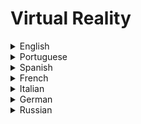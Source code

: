# Virtual Reality

<details>
  <summary>English</summary>
  
  ### Materials
- [Wikipedia](https://en.wikipedia.org/wiki/Virtual_reality)
- [What is Virtual Reality?](https://www.vrs.org.uk/virtual-reality/what-is-virtual-reality.html)
- [How Virtual Reality Works](https://electronics.howstuffworks.com/gadgets/other-gadgets/virtual-reality.htm)
- [Virtual Reality 101](https://www.cnet.com/special-reports/vr101/)
- [The Ultimate Guide to Understanding VR](https://www.realitytechnologies.com/virtual-reality/)
- [Virtual Reality](https://www.explainthatstuff.com/virtualreality.html)
- [Singularity Hub](https://singularityhub.com/tag/virtual-reality/)
- [Reddit Community](https://www.reddit.com/r/virtualreality/)
- [Steven M. LaValle Book](http://vr.cs.uiuc.edu/)
- [Introduction to Virtual Reality](https://www.udacity.com/course/introduction-to-virtual-reality--ud1012)
- [EE267 Stanford Virtual Reality](https://stanford.edu/class/ee267/)
- [NPTEL Course](https://nptel.ac.in/courses/106106138/1)
- [MIT VR News](https://news.mit.edu/topic/augmented-and-virtual-reality)
- [Virtual Reality Article](https://arxiv.org/pdf/0903.4314.pdf)
- [An Intro into VR Environments](https://www.it.uu.se/edu/course/homepage/igs/ht06/lect/F1_igs_intro_vr.pdf)
- [VR: History, Applications, Technology and Future](https://www.cg.tuwien.ac.at/research/publications/1996/mazuryk-1996-VRH/TR-186-2-96-06Paper.pdf)
- [Brief Introduction of VR](https://www.ijser.org/researchpaper/Brief-Introduction-of-Virtual-Reality-its-Challenges.pdf)
- [VR Introduction](https://www.cs.tut.fi/courses/SGN-5406/lectures/VR1-introduction.pdf)
- [Chapter 15: Virtual Reality](https://courses.cs.washington.edu/courses/cse576/book/ch15.pdf)
- [Understanding Virtual Reality](https://profs.info.uaic.ro/~avitcu/FII%202015-2016/Animatie%203D_Documentatie/VR.pdf)
- [The Complete Guide to Virtual Reality](https://www.theguardian.com/technology/2016/nov/10/virtual-reality-guide-headsets-apps-games-vr)
- [What's Real About Virtual Reality](https://www.cs.unc.edu/~brooks/WhatsReal.pdf)
- [Environments and System Types of VR](https://thesai.org/Downloads/Volume8No6/Paper_10-Environments_and_System_Types_of_Virtual_Reality.pdf)
- [An Introduction to VR (MIT)](https://web.mit.edu/16.459/www/VR1.pdf)
- [Virtual Reality Glossary](https://www.iab.com/wp-content/uploads/2018/07/IAB_VR-AR_Glossary_v5b.pdf)
- [The Virtual and the Real](http://consc.net/papers/virtual.pdf)
- [Virtual Reality and Computer Simulation](https://ethicsandtechnology.eu/wp-content/uploads/downloadable-content/Brey_2008_VR-CS.pdf)
- [VR/AR White Paper](http://www-file.huawei.com/-/media/CORPORATE/PDF/ilab/vr-ar-en.pdf)
- [VR: Past, Present and Future](http://www.crs4.it/vic/data/papers/vr-report98.pdf)
- [Virtual Reality - Computerphile](https://www.youtube.com/watch?v=PJ5LJkpwBAI&list=PLzH6n4zXuckrOPXf9THuMOKnXnUJ55xw5)
</details>

<details>
  <summary>Portuguese</summary>
  
  ### Materials
- [Realidade Virtual](https://web.ist.utl.pt/ist170613/)
- [Realidade Virtual Artigo](http://openrit.grupotiradentes.com/xmlui/bitstream/handle/set/395/REALIDADE%20VIRTUAL.pdf?sequence=1)
- [Realidade Virtual, Definições, Dispositivos e Aplicações](http://www.di.ufpb.br/liliane/publicacoes/2002_reic.pdf)
- [Realidades Misturadas](http://portalintercom.org.br/anais/nacional2017/resumos/R12-2843-1.pdf)
- [Fundamentos e Tecnologia de Realidade Virtual](http://www.ckirner.com/download/capitulos/Fundamentos_e_Tecnologia_de_Realidade_Virtual_e_Aumentada-v22-11-06.pdf)
- [A Essência da Realidade Virtual](http://www4.pucsp.br/pos/tidd/teccogs/dossies/2009/edicao_2/2_1-a_essencia_da_realidade_virtual-michael_heim.pdf)
- [Realidade Virtual: Introdução e Conceitos](http://homepage.ufp.pt/lmbg/textos/vr_intro.pdf)
- [Estudos sobre Realidade Virtual](https://www.ifi.unicamp.br/~lunazzi/prof_lunazzi/Estereoscopia/151203-Relatorio_PROFIS_2015.pdf)
- [Aulas de Realidade Virtual PUC-RS](https://www.inf.pucrs.br/~pinho/CGII/PDFs/)
</details>

<details>
  <summary>Spanish</summary>
  
  ### Materials
- [Realidad Virtual, Características, Objetivos e Historia](https://tecnologia-informatica.com/realidad-virtual-caracteristicas-objetivos-historia-lentes-juegos/)
- [Realidad Virtual](http://www.realidadvirtual.com/)
- [Laboratorio de Realidad Virtual](http://lrv.ugr.es/?Inicio)
- [La Realidad Virtual](https://idus.us.es/xmlui/bitstream/handle/11441/45510/file_1.pdf?sequence=1&amp;isAllowed=y)
- [Qué es la Realidad Virtual](https://www.acta.es/medios/articulos/ciencias_y_tecnologia/001049.pdf)
- [Realidad Virtual, su Presente y Futuro](https://jeuazarru.com/wp-content/uploads/2014/10/Realidad-Virtual-2014.pdf)
- [Presente y Futuro de la Tecnología de la RV](http://creatividadysociedad.com/articulos/16/4-Realidad%20Virtual.pdf)
- [Introducción a la Realidad Virtual](http://www.lsi.upc.edu/~pere/SGI/guions/ArquitecturaRV.pdf)
- [Capitulo 1 Realidad Virtual](http://catarina.udlap.mx/u_dl_a/tales/documentos/lis/von_r_pa/capitulo1.pdf)
- [Innovation Center, Realidad Virtual](http://boletines.prisadigital.com/ebook-cibbva-realidad-virtual.pdf)
- [Realidad Virtual y Aumentada](http://mim.promexico.gob.mx/work/models/mim/templates-new/Publicaciones/Notas/Usos-aplicaciones-realidad-virtual.pdf)
- [Realidad Virtual 2016](http://juanbarambones.com/wp-content/uploads/2017/01/realidad-virtual-2016-V1.pdf)
- [Realidad Digital](https://www2.deloitte.com/content/dam/Deloitte/co/Documents/technology/Realidad%20digital%202018.pdf)
</details>

<details>
  <summary>French</summary>
  
  ### Materials
- [Réalité Virtuelle](http://igm.univ-mlv.fr/~biri/Enseignement/MII1/TDPdf/RV_intro_et_systeme.pdf)
- [Réalité Virtuelle: Autonomie in Virtuo](https://www.enib.fr/~tisseau/doc/hdr/hdrJT.pdf)
- [Réalité Virtuelle et Réalité Augmentée](https://www.enssib.fr/bibliotheque-numerique/documents/68098-realite-virtuelle-et-realite-augmentee-en-bibliotheque-panorama-et-perspectives.pdf)
- [Interaction en Réalité Virtuelle](https://perso.univ-rennes1.fr/thierry.duval/Documents/Interaction3DenRV.pdf)
- [Introduction à la Réalité Virtuelle](https://www.lri.fr/~cfleury/teaching/et5-info/RVI-2016/slides/01_RVI_Introduction_RV.pdf)
</details>

<details>
  <summary>Italian</summary>
  
  ### Materials
- [Introduzione alla Realtá Aumentada](https://vision.unipv.it/corsi/InformationTechnology/IT_AR.pdf)
- [Realtá Virtuale: Applicazioni](http://percro.sssup.it/marcello/didattica/AA2010/4_Applicazioni_A.pdf)
- [Introduzione alla Realtá Virtuale](http://www.mimos.it/chirurgiavirtuale/DePaolis.pdf)
- [VR Slides](http://homes.dsi.unimi.it/~borghese/Teaching/IntelligentSystems/Slides/VR/)
</details>

<details>
  <summary>German</summary>
  
  ### Materials
- [Virtuelle Realität und E-Learning](https://www.e-teaching.org/didaktik/gestaltung/vr/vr.pdf)
- [VR/AR](https://projektzukunft.berlin.de/fileadmin/user_upload/pdf/studien/VR_Zusammenfassung_final.pdf)
- [Virtuelle Realität](https://www.techfak.uni-bielefeld.de/ags/wbski/lehre/digiSA/SS07/MMI07/MMI07_files/Latoschik-VR-Mainz.pdf)
- [Immersion und Interaktion in Virtual Reality Anwendungen](https://www.leipzigschoolofmedia.de/fileadmin/content/Dokumente/Masterarbeiten/MM/Masterarbeit_Kaulich-Christian_2015.pdf)
</details>

<details>
  <summary>Russian</summary>
  
  ### Materials
- [Braslavski VR](http://www.kansas.ru/vr/braslavski_vr.pdf)
- [Virtual and Mixed Reality Systems](https://books.ifmo.ru/file/pdf/2321.pdf)
- [Virtual Land](http://virtualland.ru/blog)
</details>